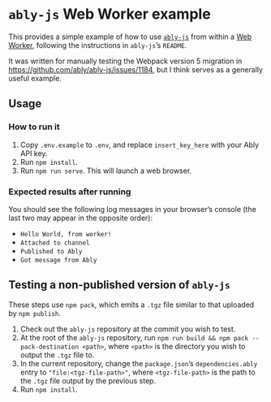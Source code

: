 # `ably-js` Web Worker example

This provides a simple example of how to use [`ably-js`](https://github.com/ably/ably-js) from within a [Web Worker](https://developer.mozilla.org/en-US/docs/Web/API/Web_Workers_API), following the instructions in `ably-js`’s `README`.

It was written for manually testing the Webpack version 5 migration in https://github.com/ably/ably-js/issues/1184, but I think serves as a generally useful example.

## Usage

### How to run it

1. Copy `.env.example` to `.env`, and replace `insert_key_here` with your Ably API key.
2. Run `npm install`.
3. Run `npm run serve`. This will launch a web browser.

### Expected results after running

You should see the following log messages in your browser’s console (the last two may appear in the opposite order):

- `Hello World, from worker!`
- `Attached to channel`
- `Published to Ably`
- `Got message from Ably`

## Testing a non-published version of `ably-js`

These steps use `npm pack`, which emits a `.tgz` file similar to that uploaded by `npm publish`.

1. Check out the `ably-js` repository at the commit you wish to test.
2. At the root of the `ably-js` repository, run `npm run build && npm pack --pack-destination <path>`, where `<path>` is the directory you wish to output the `.tgz` file to.
3. In the current repository, change the `package.json`’s `dependencies.ably` entry to `"file:<tgz-file-path>"`, where `<tgz-file-path>` is the path to the `.tgz` file output by the previous step.
4. Run `npm install`.
